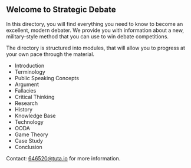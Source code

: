## Welcome to Strategic Debate

In this directory, you will find everything you need to know to become an excellent, modern debater. We provide you with information about a new, military-style method that you can use to win debate competitions.

The directory is structured into modules, that will allow you to progress at your own pace through the material.



* Introduction
* Terminology
* Public Speaking Concepts
* Argument
* Fallacies
* Critical Thinking
* Research
* History
* Knowledge Base
* Technology
* OODA
* Game Theory
* Case Study
* Conclusion















Contact:  646520@tuta.io for more information.


